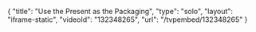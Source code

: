 {
    "title": "Use the Present as the Packaging",
    "type": "solo",
    "layout": "iframe-static",
    "videoId": "132348265",
    "url": "\/tvpembed\/132348265"
}